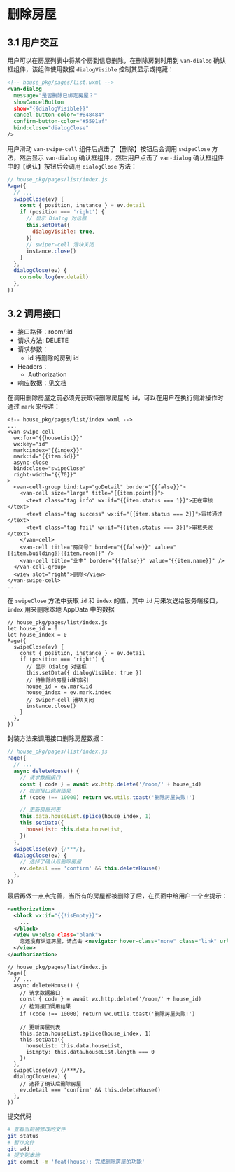 # 删除房屋

## 3.1 用户交互

用户可以在房屋列表中将某个房到信息删除，在删除房到时用到 `van-dialog` 确认框组件，该组件使用数据 `dialogVisible` 控制其显示或掩藏：

```xml
<!-- house_pkg/pages/list.wxml -->
<van-dialog
  message="是否删除已绑定房屋？"
  showCancelButton
  show="{{dialogVisible}}"
  cancel-button-color="#848484"
  confirm-button-color="#5591af"
  bind:close="dialogClose"
/>
```
用户滑动 `van-swipe-cell` 组件后点击了【删除】按钮后会调用 `swipeClose` 方法，然后显示 `van-dialog` 确认框组件，然后用户点击了 `van-dialog` 确认框组件中的【确认】按钮后会调用 `dialogClose` 方法：

```javascript
// house_pkg/pages/list/index.js
Page({
  // ...
  swipeClose(ev) {
    const { position, instance } = ev.detail
    if (position === 'right') {
      // 显示 Dialog 对话框
      this.setData({
        dialogVisible: true,
      })
      // swiper-cell 滑块关闭
      instance.close()
    }
  },
  dialogClose(ev) {
    console.log(ev.detail)
  },
})
```

## 3.2 调用接口

- 接口路径：room/:id
- 请求方法: DELETE
- 请求参数：
  - id 待删除的房到 id
- Headers：
  - Authorization
- 响应数据：[见文档](https://www.apifox.cn/apidoc/shared-8d66c345-7a9a-4844-9a5a-1201852f6faa/api-41400746)

在调用删除房屋之前必须先获取待删除房屋的 `id`，可以在用户在执行侧滑操作时通过 `mark` 来传递：

```xml{6-7}
<!-- house_pkg/pages/list/index.wxml -->
...
<van-swipe-cell
  wx:for="{{houseList}}"
  wx:key="id"
  mark:index="{{index}}"
  mark:id="{{item.id}}"
  async-close
  bind:close="swipeClose"
  right-width="{{70}}"
>
  <van-cell-group bind:tap="goDetail" border="{{false}}">
    <van-cell size="large" title="{{item.point}}">
      <text class="tag info" wx:if="{{item.status === 1}}">正在审核</text>
      <text class="tag success" wx:if="{{item.status === 2}}">审核通过</text>
      <text class="tag fail" wx:if="{{item.status === 3}}">审核失败</text>
    </van-cell>
    <van-cell title="房间号" border="{{false}}" value="{{item.building}}{{item.room}}" />
    <van-cell title="业主" border="{{false}}" value="{{item.name}}" />
  </van-cell-group>
  <view slot="right">删除</view>
</van-swipe-cell>
...
```
在 `swipeClose` 方法中获取 `id` 和 `index` 的值，其中 `id` 用来发送给服务端接口，`index` 用来删除本地 AppData 中的数据

```javascript{2-3,10-12}
// house_pkg/pages/list/index.js
let house_id = 0
let house_index = 0
Page({
  swipeClose(ev) {
    const { position, instance } = ev.detail
    if (position === 'right') {
      // 显示 Dialog 对话框
      this.setData({ dialogVisible: true })
      // 待删除的房屋id和索引
      house_id = ev.mark.id
      house_index = ev.mark.index
      // swiper-cell 滑块关闭
      instance.close()
    }
  },
})
```

封装方法来调用接口删除房屋数据：

```javascript
// house_pkg/pages/list/index.js
Page({
  // ...
  async deleteHouse() {
    // 请求数据接口
    const { code } = await wx.http.delete('/room/' + house_id)
    // 检测接口调用结果
    if (code !== 10000) return wx.utils.toast('删除房屋失败!')

    // 更新房屋列表
    this.data.houseList.splice(house_index, 1)
    this.setData({
      houseList: this.data.houseList,
    })
  },
  swipeClose(ev) {/***/},
  dialogClose(ev) {
    // 选择了确认后删除房屋
    ev.detail === 'confirm' && this.deleteHouse()
  },
})
```

最后再做一点点完善，当所有的房屋都被删除了后，在页面中给用户一个空提示：

```xml
<authorization>
  <block wx:if="{{!isEmpty}}">
    ...
  </block>
  <view wx:else class="blank">
    您还没有认证房屋，请点击 <navigator hover-class="none" class="link" url="/house_pkg/pages/form/index">添加</navigator>
  </view>
</authorization>
```

```javascript{14}
// house_pkg/pages/list/index.js
Page({
  // ...
  async deleteHouse() {
    // 请求数据接口
    const { code } = await wx.http.delete('/room/' + house_id)
    // 检测接口调用结果
    if (code !== 10000) return wx.utils.toast('删除房屋失败!')

    // 更新房屋列表
    this.data.houseList.splice(house_index, 1)
    this.setData({
      houseList: this.data.houseList,
      isEmpty: this.data.houseList.length === 0
    })
  },
  swipeClose(ev) {/***/},
  dialogClose(ev) {
    // 选择了确认后删除房屋
    ev.detail === 'confirm' && this.deleteHouse()
  },
})
```


提交代码

```bash
# 查看当前被修改的文件
git status
# 暂存文件
git add .
# 提交到本地
git commit -m 'feat(house): 完成删除房屋的功能'
```